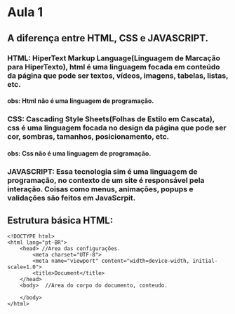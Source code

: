 # Aula 1

## A diferença entre HTML, CSS e JAVASCRIPT.

###  **HTML**: HiperText Markup Language(Linguagem de Marcação para HiperTexto), html é uma linguagem focada em conteúdo da página que pode ser textos, vídeos, imagens, tabelas, listas, etc. 
#### obs: Html não é uma linguagem de programação.

### **CSS**: Cascading Style Sheets(Folhas de Estilo em Cascata), css é uma linguagem focada no design da página que pode ser cor, sombras, tamanhos, posicionamento, etc.
#### obs: Css não é uma linguagem de programação.

### **JAVASCRIPT**: Essa tecnologia sim é uma linguagem de programação, no contexto de um site é responsável pela interação. Coisas como menus, animações, popups e validações são feitos em JavaScrpit.

## Estrutura básica HTML:

    <!DOCTYPE html>
    <html lang="pt-BR">
        <head> //Area das configurações.
            <meta charset="UTF-8">
            <meta name="viewport" content="width=device-width, initial-scale=1.0">
            <title>Document</title>
        </head>
        <body>  //Area do corpo do documento, conteudo.

        </body>
    </html>

